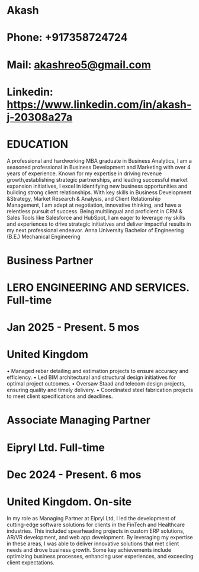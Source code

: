 # Akash
# Phone: +917358724724
# Mail: akashreo5@gmail.com
# Linkedin: https://www.linkedin.com/in/akash-j-20308a27a
# EDUCATION
A professional and hardworking MBA graduate in Business Analytics, I am a seasoned professional in Business Development and Marketing with over 4 years of experience. Known for my expertise in driving revenue growth,establishing strategic partnerships, and leading successful market expansion initiatives, I excel in identifying new business opportunities and building strong client relationships. With key skills in Business Development &Strategy, Market Research & Analysis, and Client Relationship Management, I am adept at negotiation, innovative thinking, and have a relentless pursuit of success. Being multilingual and proficient in CRM & Sales Tools like Salesforce and HubSpot, I am eager to leverage my skills and experiences to drive strategic initiatives and deliver impactful results in my next professional endeavor.
Anna University
Bachelor of Engineering (B.E.) Mechanical Engineering


# Business Partner
# LERO ENGINEERING AND SERVICES. Full-time
# Jan 2025 - Present. 5 mos
# United Kingdom
• Managed rebar detailing and estimation projects to ensure accuracy and efficiency. • Led BIM architectural and structural design initiatives for optimal project outcomes. • Oversaw Staad and telecom design projects, ensuring quality and timely delivery. • Coordinated steel fabrication projects to meet client specifications and deadlines.
# Associate Managing Partner
# Eipryl Ltd. Full-time
# Dec 2024 - Present. 6 mos
# United Kingdom. On-site
In my role as Managing Partner at Eipryl Ltd, I led the development of cutting-edge software solutions for clients in the FinTech and Healthcare industries. This included spearheading projects in custom ERP solutions, AR/VR development, and web app development. By leveraging my expertise in these areas, I was able to deliver innovative solutions that met client needs and drove business growth. Some key achievements include optimizing business processes, enhancing user experiences, and exceeding client expectations.
